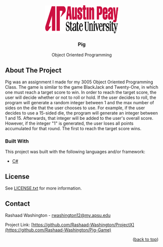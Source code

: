 <div id="top"></div>


<br />
<div align="center">
  <a href="https://www.apsu.edu/">
    <img src="logo.png" alt="Logo" width="240" height="92">
  </a>

  <h3 align="center">Pig</h3>

  <p align="center">
    Object Oriented Programming
    <br />
  </p>
</div>


<!-- ABOUT THE PROJECT -->
## About The Project

Pig was an assignment I made for my 3005 Object Oriented Programming Class. The game is similar to the game BlackJack and Twenty-One, in which one must reach a target score to win. In order to reach the target score, the user will decide whether or not to roll or hold. If the user decides to roll, the program will generate a random integer between 1 and the max number of sides on the die that the user chooses to use. For example, if the user decides to use a 15-sided die, the program will generate an integer between 1 and 15. Afterwards, that integer will be added to the user's overall score. However, if the integer "1" is generated, the user loses all points accumulated for that round. The first to reach the target score wins.

### Built With

This project was built with the following languages and/or framework:

* [C#](https://docs.microsoft.com/en-us/dotnet/csharp/)

<!-- LICENSE -->
## License

See [LICENSE.txt](https://github.com/Rashaad-Washington/Pig-Game/blob/main/LICENSE.txt) for more information.

<!-- CONTACT -->
## Contact

Rashaad Washington - rwashington12@my.apsu.edu

Project Link: [https://github.com/Rashaad-Washington/ProjectX](https://github.com/Rashaad-Washington/Pig-Game)


<p align="right">(<a href="#top">back to top</a>)</p>
